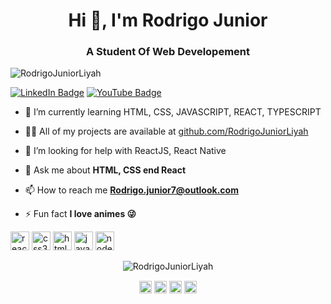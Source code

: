 <h1 align="center">Hi 👋, I'm Rodrigo Junior</h1>
<h3 align="center">A Student Of Web Developement</h3>
<p align="left"> <img src="https://komarev.com/ghpvc/?username=RodrigoJuniorLiyah" alt="RodrigoJuniorLiyah" /> </p>

[![LinkedIn Badge](https://img.shields.io/badge/linkedin--%2300EBEB?style=for-the-badge&logo=linkedin&logoColor=white)](https://www.linkedin.com/in/rodrigo-junior-969184166/)
[![YouTube Badge](https://img.shields.io/badge/protonmail--%2300EBEB?style=for-the-badge&logo=protonmail)](Rodrigo.junior7@protonmail.com)

- 🌱 I’m currently learning HTML, CSS, JAVASCRIPT, REACT, TYPESCRIPT

- 👨‍💻 All of my projects are available at [github.com/RodrigoJuniorLiyah](https://github.com/RodrigoJuniorLiyah?tab=repositories)

- 🤔 I’m looking for help with ReactJS, React Native

- 💬 Ask me about **HTML, CSS end React**

- 📫 How to reach me **Rodrigo.junior7@outlook.com**

- ⚡ Fun fact **I love animes 😜**

<p align="left">
<img src="https://img.icons8.com/nolan/64/react-native.png" alt="react" width="30" height="30"/>
<img src="https://img.icons8.com/nolan/64/css-filetype.png" alt="css3"  width="30" height="30"/>
<img src="https://img.icons8.com/nolan/64/html.png" alt="html5"  width="30" height="30"/>
<img src="https://img.icons8.com/nolan/64/javascript.png" alt="javascript" width="30" height="30"/>
<img src="https://img.icons8.com/color/48/000000/nodejs.png" alt="nodejs" width="30" height="30"/></p><p align="center">
<img src="https://github-readme-stats.vercel.app/api?username=RodrigoJuniorLiyah&show_icons=true" alt="RodrigoJuniorLiyah"/> 
</p>

<p align="center">
<a href="https://twitter.com/@Legend_Attack" target="blank"><img align="center" src="https://cdn.jsdelivr.net/npm/simple-icons@3.0.1/icons/twitter.svg" alt="Rodrigo Junior" height="20" width="20" /></a>
<a href="https://www.linkedin.com/in/rodrigo-junior-969184166/" target="blank"><img align="center" src="https://cdn.jsdelivr.net/npm/simple-icons@3.0.1/icons/linkedin.svg" alt="Rodrigo Junior" height="20" width="20" /></a>
<a href="https://www.facebook.com/Rodrigo.Junior78/" target="blank"><img align="center" src="https://cdn.jsdelivr.net/npm/simple-icons@3.0.1/icons/facebook.svg" alt="Rodrigo Junior" height="20" width="20" /></a>
<a href="https://www.instagram.com/rodrigo_junior_lia/" target="blank"><img align="center" src="https://cdn.jsdelivr.net/npm/simple-icons@3.0.1/icons/instagram.svg" alt="Rodrigo Junior" height="20" width="20" /></a>
</p>

